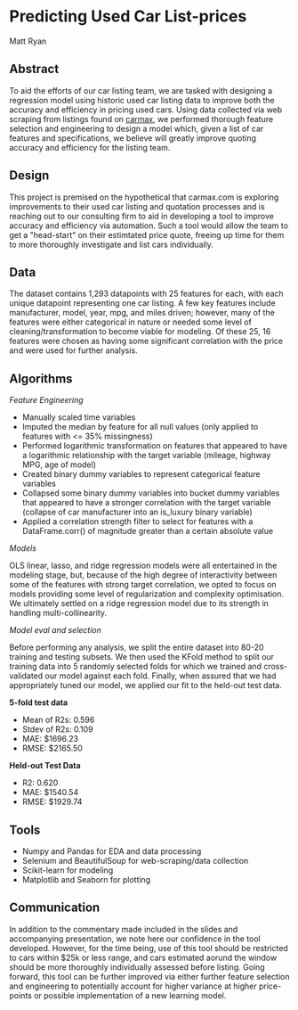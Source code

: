 # Predicting Used Car List-prices
Matt Ryan

## Abstract
To aid the efforts of our car listing team, we are tasked with designing a regression model using historic used car listing data to improve both the accuracy and efficiency in pricing used cars.  Using data collected via web scraping from listings found on [carmax](https://www.carmax.com), we performed thorough feature selection and engineering to design a model which, given a list of car features and specifications, we believe will greatly improve quoting accuracy and efficiency for the listing team.

## Design

This project is premised on the hypothetical that carmax.com is exploring improvements to their used car listing and quotation processes and is reaching out to our consulting firm to aid in developing a tool to improve accuracy and efficiency via automation. Such a tool would allow the team to get a "head-start" on their estimtated price quote, freeing up time for them to more thoroughly investigate and list cars individually.

## Data

The dataset contains 1,293 datapoints with 25 features for each, with each unique datapoint representing one car listing. A few key features include manufacturer, model, year, mpg, and miles driven; however, many of the features were either categorical in nature or needed some level of cleaning/transformation to become viable for modeling. Of these 25, 16 features were chosen as having some significant correlation with the price and were used for further analysis. 

## Algorithms
*Feature Engineering*
- Manually scaled time variables
- Imputed the median by feature for all null values (only applied to features with <= 35% missingness)
- Performed logarithmic transformation on features that appeared to have a logarithmic relationship with the target variable (mileage, highway MPG, age of model)
- Created binary dummy variables to represent categorical feature variables
- Collapsed some binary dummy variables into bucket dummy variables that appeared to have a stronger correlation with the target variable (collapse of car manufacturer into an is_luxury binary variable)
- Applied a correlation strength filter to select for features with a DataFrame.corr() of magnitude greater than a certain absolute value

*Models*

OLS linear, lasso, and ridge regression models  were all entertained in the modeling stage, but, because of the high degree of interactivity between some of the features with strong target correlation, we opted to focus on models providing some level of regularization and complexity optimisation. We ultimately settled on a ridge regression model due to its strength in handling multi-collinearity.


*Model eval and selection*

Before performing any analysis, we split the entire dataset into 80-20 training and testing subsets. We then used the KFold method to split our training data into 5 randomly selected folds for which we trained and cross-validated our model against each fold. Finally, when assured that we had appropriately tuned our model, we applied our fit to the held-out test data. 


**5-fold test data**
* Mean of R2s: 0.596
* Stdev of R2s: 0.109
* MAE: $1696.23
* RMSE: $2165.50

**Held-out Test Data**
* R2: 0.620
* MAE: $1540.54
* RMSE: $1929.74

## Tools
- Numpy and Pandas for EDA and data processing
- Selenium and BeautifulSoup for web-scraping/data collection
- Scikit-learn for modeling
- Matplotlib and Seaborn for plotting

## Communication

In addition to the commentary made included in the slides and accompanying presentation, we note here our confidence in the tool developed. However, for the time being, use of this tool should be restricted to cars within $25k or less range, and cars estimated aorund the window should be more thoroughly individually assessed before listing. Going forward, this tool can be further improved via either further feature selection and engineering to potentially account for higher variance at higher price-points or possible implementation of a new learning model. 